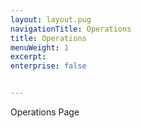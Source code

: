 ```yaml
---
layout: layout.pug
navigationTitle: Operations
title: Operations
menuWeight: 1
excerpt: 
enterprise: false


---
```

Operations Page